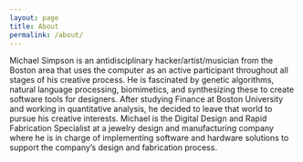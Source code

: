 ```yaml
---
layout: page
title: About
permalink: /about/
---
```


Michael Simpson is an antidisciplinary hacker/artist/musician from the Boston area that uses the computer as an active participant throughout all stages of his creative process. He is fascinated by genetic algorithms, natural language processing, biomimetics, and synthesizing these to create software tools for designers. After studying Finance at Boston University and working in quantitative analysis, he decided to leave that world to pursue his creative interests. Michael is the Digital Design and Rapid Fabrication Specialist at a jewelry design and manufacturing company where he is in charge of implementing software and hardware solutions to support the company’s design and fabrication process.
